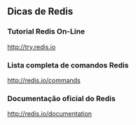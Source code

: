 ## Dicas de Redis

### Tutorial Redis On-Line

http://try.redis.io

### Lista completa de comandos Redis

http://redis.io/commands

### Documentação oficial do Redis

http://redis.io/documentation

